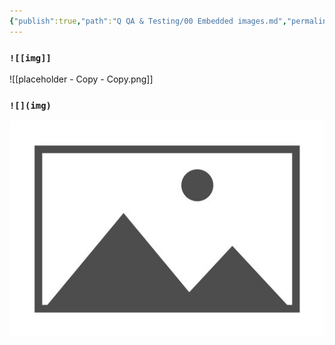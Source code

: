 ```yaml
---
{"publish":true,"path":"Q QA & Testing/00 Embedded images.md","permalink":"/q-qa-and-testing/00-embedded-images/","PassFrontmatter":true}
---
```



### `![[img]]`
![[placeholder - Copy - Copy.png]]


### `![](img)`  
![](../A%20Assets/deeper%20assets/placeholder%20-%20Copy%20-%20Copy.png)


